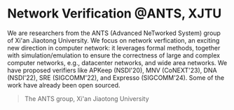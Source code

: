 # Network Verification @ANTS, XJTU

We are researchers from the ANTS (Advanced NeTworked System) group of Xi'an Jiaotong University.
We focus on network verfication, an exciting new direction in computer network: it leverages formal methods, 
together with simulation/emulation to ensure the correctness of large and complex computer networks, e.g., datacenter networks, and wide area networks.
We have proposed verifiers like APKeep (NSDI'20), MNV (CoNEXT'23), DNA (NSDI'22), SRE (SIGCOMM'22), and Expresso (SIGCOMM'24).
Some of the work have already been open sourced.

> The ANTS group, Xi'an Jiaotong University
